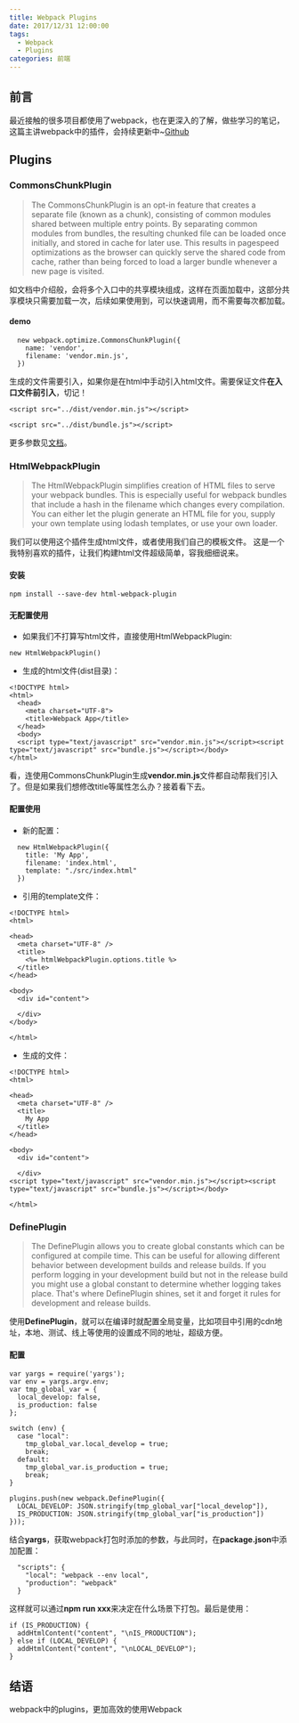 ```yaml
---
title: Webpack Plugins
date: 2017/12/31 12:00:00
tags:
  - Webpack
  - Plugins
categories: 前端
---
```


## 前言
最近接触的很多项目都使用了webpack，也在更深入的了解，做些学习的笔记，这篇主讲webpack中的插件，会持续更新中~[Github](https://github.com/JianmingXia/StudyTest/tree/master/TypeScript/demo_2)
<!-- more -->

## Plugins
### CommonsChunkPlugin
> The CommonsChunkPlugin is an opt-in feature that creates a separate file (known as a chunk), consisting of common modules shared between multiple entry points. By separating common modules from bundles, the resulting chunked file can be loaded once initially, and stored in cache for later use. This results in pagespeed optimizations as the browser can quickly serve the shared code from cache, rather than being forced to load a larger bundle whenever a new page is visited.

如文档中介绍般，会将多个入口中的共享模块组成，这样在页面加载中，这部分共享模块只需要加载一次，后续如果使用到，可以快速调用，而不需要每次都加载。

#### demo

```
  new webpack.optimize.CommonsChunkPlugin({
    name: 'vendor',
    filename: 'vendor.min.js',
  })
```
生成的文件需要引入，如果你是在html中手动引入html文件。需要保证文件**在入口文件前引入**，切记！

```
<script src="../dist/vendor.min.js"></script>

<script src="../dist/bundle.js"></script>
```

更多参数见[文档](https://webpack.js.org/plugins/commons-chunk-plugin/)。

### HtmlWebpackPlugin
>The HtmlWebpackPlugin simplifies creation of HTML files to serve your webpack bundles. This is especially useful for webpack bundles that include a hash in the filename which changes every compilation. You can either let the plugin generate an HTML file for you, supply your own template using lodash templates, or use your own loader.

我们可以使用这个插件生成html文件，或者使用我们自己的模板文件。
这是一个我特别喜欢的插件，让我们构建html文件超级简单，容我细细说来。

#### 安装

```
npm install --save-dev html-webpack-plugin
```

#### 无配置使用

- 如果我们不打算写html文件，直接使用HtmlWebpackPlugin:
```
new HtmlWebpackPlugin()
```

- 生成的html文件(dist目录)：
```
<!DOCTYPE html>
<html>
  <head>
    <meta charset="UTF-8">
    <title>Webpack App</title>
  </head>
  <body>
  <script type="text/javascript" src="vendor.min.js"></script><script type="text/javascript" src="bundle.js"></script></body>
</html>
```
看，连使用CommonsChunkPlugin生成**vendor.min.js**文件都自动帮我们引入了。但是如果我们想修改title等属性怎么办？接着看下去。

#### 配置使用

- 新的配置：
```
  new HtmlWebpackPlugin({
    title: 'My App',
    filename: 'index.html',
    template: "./src/index.html"
  })
```



- 引用的template文件：
```
<!DOCTYPE html>
<html>

<head>
  <meta charset="UTF-8" />
  <title>
    <%= htmlWebpackPlugin.options.title %>
  </title>
</head>

<body>
  <div id="content">

  </div>
</body>

</html>
```

- 生成的文件：
```
<!DOCTYPE html>
<html>

<head>
  <meta charset="UTF-8" />
  <title>
    My App
  </title>
</head>

<body>
  <div id="content">

  </div>
<script type="text/javascript" src="vendor.min.js"></script><script type="text/javascript" src="bundle.js"></script></body>

</html>
```

### DefinePlugin
>The DefinePlugin allows you to create global constants which can be configured at compile time. This can be useful for allowing different behavior between development builds and release builds. If you perform logging in your development build but not in the release build you might use a global constant to determine whether logging takes place. That's where DefinePlugin shines, set it and forget it rules for development and release builds.

使用**DefinePlugin**，就可以在编译时就配置全局变量，比如项目中引用的cdn地址，本地、测试、线上等使用的设置成不同的地址，超级方便。

#### 配置
```
var yargs = require('yargs');
var env = yargs.argv.env;
var tmp_global_var = {
  local_develop: false,
  is_production: false
};

switch (env) {
  case "local":
    tmp_global_var.local_develop = true;
    break;
  default:
    tmp_global_var.is_production = true;
    break;
}

plugins.push(new webpack.DefinePlugin({
  LOCAL_DEVELOP: JSON.stringify(tmp_global_var["local_develop"]),
  IS_PRODUCTION: JSON.stringify(tmp_global_var["is_production"])
}));
```

结合**yargs**，获取webpack打包时添加的参数，与此同时，在**package.json**中添加配置：
```
  "scripts": {
    "local": "webpack --env local",
    "production": "webpack"
  }
```

这样就可以通过**npm run xxx**来决定在什么场景下打包。最后是使用：
```
if (IS_PRODUCTION) {
  addHtmlContent("content", "\nIS_PRODUCTION");
} else if (LOCAL_DEVELOP) {
  addHtmlContent("content", "\nLOCAL_DEVELOP");
}
```

## 结语
webpack中的plugins，更加高效的使用Webpack


